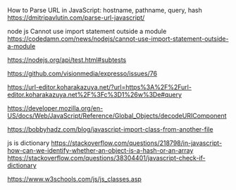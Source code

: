 
How to Parse URL in JavaScript: hostname, pathname, query, hash
https://dmitripavlutin.com/parse-url-javascript/

node js Cannot use import statement outside a module
https://codedamn.com/news/nodejs/cannot-use-import-statement-outside-a-module

https://nodejs.org/api/test.html#subtests

https://github.com/visionmedia/expresso/issues/76

https://url-editor.koharakazuya.net/?url=https%3A%2F%2Furl-editor.koharakazuya.net%2F%3Fc%3D1%26w%3De#query

https://developer.mozilla.org/en-US/docs/Web/JavaScript/Reference/Global_Objects/decodeURIComponent

https://bobbyhadz.com/blog/javascript-import-class-from-another-file

js is dictionary
https://stackoverflow.com/questions/218798/in-javascript-how-can-we-identify-whether-an-object-is-a-hash-or-an-array
https://stackoverflow.com/questions/38304401/javascript-check-if-dictionary

https://www.w3schools.com/js/js_classes.asp
